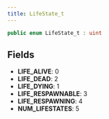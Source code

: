 ```yaml
---
title: LifeState_t
---
```


```csharp
public enum LifeState_t : uint
```

## Fields

- **LIFE_ALIVE**: 0
- **LIFE_DEAD**: 2
- **LIFE_DYING**: 1
- **LIFE_RESPAWNABLE**: 3
- **LIFE_RESPAWNING**: 4
- **NUM_LIFESTATES**: 5

